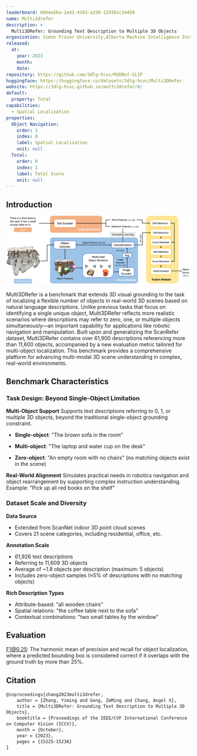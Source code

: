 ```yaml
---
leaderboard: 09b4a56a-2e41-4103-a330-129381c24450
name: Multi3drefer
description: >
  Multi3DRefer: Grounding Text Description to Multiple 3D Objects
organization: Simon Fraser University,Alberta Machine Intelligence Institute (Amii)
released:
  at:
    year: 2023
    month:
    date:
repository: https://github.com/3dlg-hcvc/M3DRef-CLIP
huggingface: https://huggingface.co/datasets/3dlg-hcvc/Multi3DRefer
website: https://3dlg-hcvc.github.io/multi3drefer/#/
default:
  property: Total
capabilities:
  - Spatial Localization
properties:
  Object Navigation:
    order: 1
    index: 0
    label: Spatial Localization
    unit: null
  Total:
    order: 0
    index: 1
    label: Total Score
    unit: null
---
```


## Introduction

![alt text](assets/Multi3drefer.png)

Multi3DRefer is a benchmark that extends 3D visual grounding to the task of localizing a flexible number of objects in real-world 3D scenes based on natural language descriptions. Unlike previous tasks that focus on identifying a single unique object, Multi3DRefer reflects more realistic scenarios where descriptions may refer to zero, one, or multiple objects simultaneously—an important capability for applications like robotic navigation and manipulation. Built upon and generalizing the ScanRefer dataset, Multi3DRefer contains over 61,900 descriptions referencing more than 11,600 objects, accompanied by a new evaluation metric tailored for multi-object localization. This benchmark provides a comprehensive platform for advancing multi-modal 3D scene understanding in complex, real-world environments.
## Benchmark Characteristics

### Task Design: Beyond Single-Object Limitation

**Multi-Object Support**
Supports text descriptions referring to 0, 1, or multiple 3D objects, beyond the traditional single-object grounding constraint.

- **Single-object**: "The brown sofa in the room"

- **Multi-object**: "The laptop and water cup on the desk"

- **Zero-object**: "An empty room with no chairs" (no matching objects exist in the scene)

**Real-World Alignment**
Simulates practical needs in robotics navigation and object rearrangement by supporting complex instruction understanding.
Example: "Pick up all red books on the shelf"

### Dataset Scale and Diversity

**Data Source**
- Extended from ScanNet indoor 3D point cloud scenes
- Covers 21 scene categories, including residential, office, etc.

**Annotation Scale**
- 61,926 text descriptions
- Referring to 11,609 3D objects
- Average of ~1.8 objects per description (maximum: 5 objects)
- Includes zero-object samples (≈5% of descriptions with no matching objects)

**Rich Description Types**
- Attribute-based: "all wooden chairs"
- Spatial relations: "the coffee table next to the sofa"
- Contextual combinations: "two small tables by the window"

## Evaluation
F1@0.25: The harmonic mean of precision and recall for object localization, where a predicted bounding box is considered correct if it overlaps with the ground truth by more than 25%.


## Citation

```
@inproceedings{zhang2023multi3drefer,
    author = {Zhang, Yiming and Gong, ZeMing and Chang, Angel X},
    title = {Multi3DRefer: Grounding Text Description to Multiple 3D Objects},
    booktitle = {Proceedings of the IEEE/CVF International Conference on Computer Vision (ICCV)},
    month = {October},
    year = {2023},
    pages = {15225-15236}
}
```
